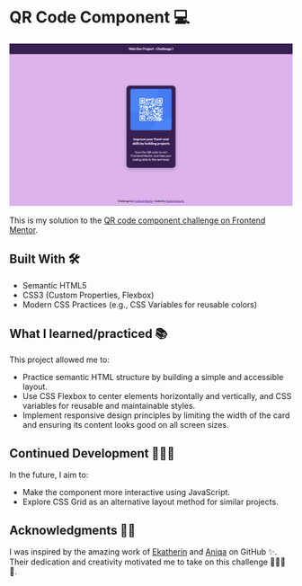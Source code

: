 # QR Code Component 💻

![](./images/solution.png)

This is my solution to the [QR code component challenge on Frontend Mentor](https://www.frontendmentor.io/challenges/qr-code-component-iux_sIO_H).

## Built With 🛠️

- Semantic HTML5
- CSS3 (Custom Properties, Flexbox)
- Modern CSS Practices (e.g., CSS Variables for reusable colors)

## What I learned/practiced 📚

This project allowed me to:

- Practice semantic HTML structure by building a simple and accessible layout.
- Use CSS Flexbox to center elements horizontally and vertically, and CSS variables for reusable and maintainable styles.
- Implement responsive design principles by limiting the width of the card and ensuring its content looks good on all screen sizes.

## Continued Development 👩🏽‍💻

In the future, I aim to:

- Make the component more interactive using JavaScript.
- Explore CSS Grid as an alternative layout method for similar projects.

## Acknowledgments 🫶🏾

I was inspired by the amazing work of [Ekatherin](https://github.com/catherineisonline) and [Aniqa](https://github.com/aniqatc) on GitHub ✨. Their dedication and creativity motivated me to take on this challenge 👩🏽‍💻🎯.
